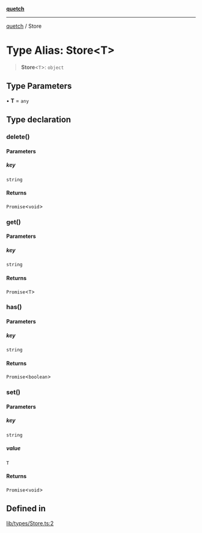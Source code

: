 [**quetch**](../README.md)

***

[quetch](../README.md) / Store

# Type Alias: Store\<T\>

> **Store**\<`T`\>: `object`

## Type Parameters

• **T** = `any`

## Type declaration

### delete()

#### Parameters

##### key

`string`

#### Returns

`Promise`\<`void`\>

### get()

#### Parameters

##### key

`string`

#### Returns

`Promise`\<`T`\>

### has()

#### Parameters

##### key

`string`

#### Returns

`Promise`\<`boolean`\>

### set()

#### Parameters

##### key

`string`

##### value

`T`

#### Returns

`Promise`\<`void`\>

## Defined in

[lib/types/Store.ts:2](https://github.com/nevoland/quetch/blob/6249acbaaaaaeed54f7d39c2e784b6176249eef9/lib/types/Store.ts#L2)
